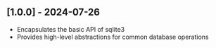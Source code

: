 ## [1.0.0] - 2024-07-26
- Encapsulates the basic API of sqlite3
- Provides high-level abstractions for common database operations